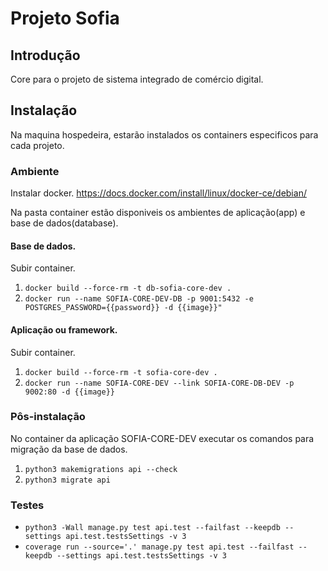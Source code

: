 # Projeto Sofia

## Introdução

Core para o projeto de sistema integrado de comércio digital.

## Instalação

Na maquina hospedeira, estarão instalados os containers especificos para cada projeto.

### Ambiente

Instalar docker.
https://docs.docker.com/install/linux/docker-ce/debian/

Na pasta container estão disponiveis os ambientes de aplicação(app) e base de dados(database).

#### Base de dados.

Subir container.

1. `docker build --force-rm -t db-sofia-core-dev .`
2. `docker run --name SOFIA-CORE-DEV-DB -p 9001:5432 -e POSTGRES_PASSWORD={{password}} -d {{image}}"`

#### Aplicação ou framework.

Subir container.

1. `docker build --force-rm -t sofia-core-dev .`
2. `docker run --name SOFIA-CORE-DEV --link SOFIA-CORE-DB-DEV -p 9002:80 -d {{image}}`

### Pôs-instalação

No container da aplicação SOFIA-CORE-DEV executar os comandos para migração da
base de dados.

1. `python3 makemigrations api --check`
2. `python3 migrate api`

### Testes

* `python3 -Wall manage.py test api.test --failfast --keepdb --settings api.test.testsSettings -v 3`
* `coverage run --source='.' manage.py test api.test --failfast --keepdb --settings api.test.testsSettings -v 3`
